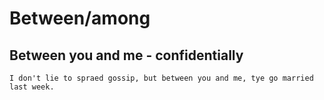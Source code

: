 # Between/among

## Between you and me - confidentially

    I don't lie to spraed gossip, but between you and me, tye go married last week.
